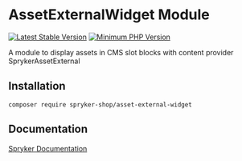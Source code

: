 # AssetExternalWidget Module
[![Latest Stable Version](https://poser.pugx.org/spryker-shop/asset-external-widget/v/stable.svg)](https://packagist.org/packages/spryker-shop/asset-external-widget)
[![Minimum PHP Version](https://img.shields.io/badge/php-%3E%3D%207.3-8892BF.svg)](https://php.net/)

A module to display assets in CMS slot blocks with content provider SprykerAssetExternal

## Installation

```
composer require spryker-shop/asset-external-widget
```

## Documentation

[Spryker Documentation](https://academy.spryker.com/developing_with_spryker/module_guide/modules.html)
